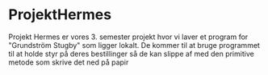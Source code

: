 ﻿# ProjektHermes
Projekt Hermes er vores 3. semester projekt hvor vi laver et program for "Grundström Stugby" som ligger lokalt.
De kommer til at bruge programmet til at holde styr på deres bestillinger så de kan slippe af med den primitive metode som skrive det ned på papir

